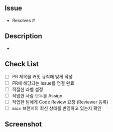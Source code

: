 ## Issue

- Resolves #

## Description

-

## Check List

- [ ]  PR 제목을 커밋 규칙에 맞게 작성
- [ ]  PR에 해당되는 Issue를 연결 완료
- [ ]  적절한 라벨 설정
- [ ]  작업한 사람 모두를 Assign
- [ ]  작업한 팀에게 Code Review 요청 (Reviewer 등록)
- [ ]  `main` 브랜치의 최신 상태를 반영하고 있는지 확인

## Screenshot
